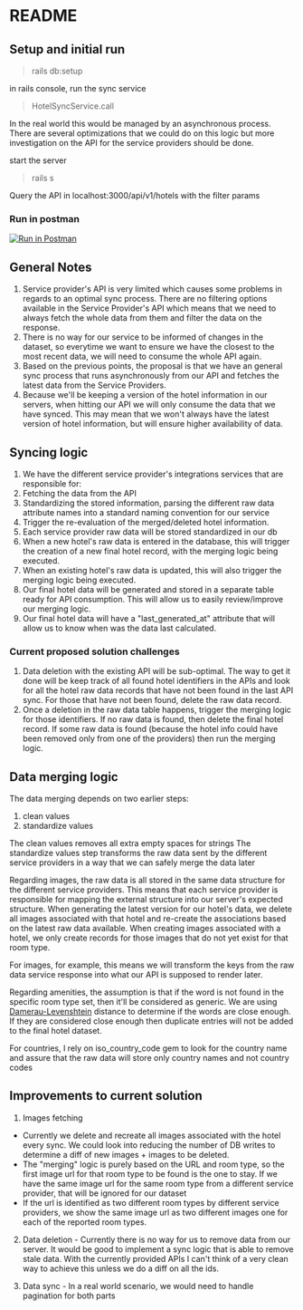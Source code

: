 # README

## Setup and initial run

> rails db:setup

in rails console, run the sync service
> HotelSyncService.call

In the real world this would be managed by an asynchronous process. There are several optimizations that we could do on this logic but more investigation on the API for the service providers should be done.

start the server
> rails s

Query the API in localhost:3000/api/v1/hotels with the filter params

### Run in postman

[![Run in Postman](https://run.pstmn.io/button.svg)](https://god.gw.postman.com/run-collection/185195-09936412-4845-4f2a-b3dd-e0027d26182f?action=collection%2Ffork&collection-url=entityId%3D185195-09936412-4845-4f2a-b3dd-e0027d26182f%26entityType%3Dcollection%26workspaceId%3D72d1659d-fd6c-42a9-995a-4f56fc7f93fd)


## General Notes

1. Service provider's API is very limited which causes some problems in regards to an optimal sync process. There are no filtering options available in the Service Provider's API which means that we need to always fetch the whole data from them and filter the data on the response.
2. There is no way for our service to be informed of changes in the dataset, so everytime we want to ensure we have the closest to the most recent data, we will need to consume the whole API again.
3. Based on the previous points, the proposal is that we have an general sync process that runs asynchronously from our API and fetches the latest data from the Service Providers.
4. Because we'll be keeping a version of the hotel information in our servers, when hitting our API we will only consume the data that we have synced. This may mean that we won't always have the latest version of hotel information, but will ensure higher availability of data.

## Syncing logic

1. We have the different service provider's integrations services that are responsible for:
  1. Fetching the data from the API
  2. Standardizing the stored information, parsing the different raw data attribute names into a standard naming convention for our service
  3. Trigger the re-evaluation of the merged/deleted hotel information.
2. Each service provider raw data will be stored standardized in our db
3. When a new hotel's raw data is entered in the database, this will trigger the creation of a new final hotel record, with the merging logic being executed.
4. When an existing hotel's raw data is updated, this will also trigger the merging logic being executed.
5. Our final hotel data will be generated and stored in a separate table ready for API consumption. This will allow us to easily review/improve our merging logic.
6. Our final hotel data will have a "last_generated_at" attribute that will allow us to know when was the data last calculated.

### Current proposed solution challenges

1. Data deletion with the existing API will be sub-optimal. The way to get it done will be keep track of all found hotel identifiers in the APIs and look for all the hotel raw data records that have not been found in the last API sync. For those that have not been found, delete the raw data record.
  1. Once a deletion in the raw data table happens, trigger the merging logic for those identifiers. If no raw data is found, then delete the final hotel record. If some raw data is found (because the hotel info could have been removed only from one of the providers) then run the merging logic.

## Data merging logic

The data merging depends on two earlier steps:
1. clean values
2. standardize values

The clean values removes all extra empty spaces for strings
The standardize values step transforms the raw data sent by the different service providers in a way that we can safely merge the data later

Regarding images, the raw data is all stored in the same data structure for the different service providers. This means that each service provider is responsible for mapping the external structure into our server's expected structure.
When generating the latest version for our hotel's data, we delete all images associated with that hotel and re-create the associations based on the latest raw data available. When creating images associated with a hotel, we only create records for
those images that do not yet exist for that room type.

For images, for example, this means we will transform the keys from the raw data service response into what our API is supposed to render later.

Regarding amenities, the assumption is that if the word is not found in the specific room type set, then it'll be considered as generic.
We are using [Damerau-Levenshtein](https://en.wikipedia.org/wiki/Damerau%E2%80%93Levenshtein_distance) distance to determine if the words are close enough. If they are considered close enough then duplicate entries will not be added to the final hotel dataset.

For countries, I rely on iso_country_code gem to look for the country name and assure that the raw data will store only country names and not country codes

## Improvements to current solution

1. Images fetching
  - Currently we delete and recreate all images associated with the hotel every sync. We could look into reducing the number of DB writes to determine a diff of new images + images to be deleted.
  - The "merging" logic is purely based on the URL and room type, so the first image url for that room type to be found is the one to stay. If we have the same image url for the same room type from a different service provider, that will be ignored for our dataset
  - If the url is identified as two different room types by different service providers, we show the same image url as two different images one for each of the reported room types.

2. Data deletion - Currently there is no way for us to remove data from our server. It would be good to implement a sync logic that is able to remove stale data. With the currently provided APIs I can't think of a very clean way to achieve this unless we do a diff on all the ids.

3. Data sync - In a real world scenario, we would need to handle pagination for both parts
